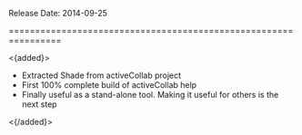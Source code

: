 Release Date: 2014-09-25

================================================================

<{added}>

* Extracted Shade from activeCollab project
* First 100% complete build of activeCollab help
* Finally useful as a stand-alone tool. Making it useful for others is the next step

<{/added}>